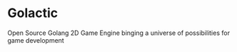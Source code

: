 # Golactic
Open Source Golang 2D Game Engine binging a universe of possibilities for game development
